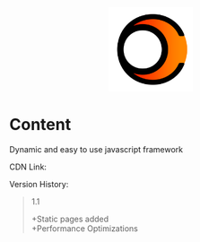 <div align="center">
<img width="150px" src="https://github.com/HasanHuseyinDemir/Crud-Application-with-ContentJS/raw/master/contentjs.png"/>
</div>


# Content
 Dynamic and easy to use javascript framework

CDN Link:

> <script src="https://cdn.jsdelivr.net/gh/hasanhuseyindemir/Content/versions/content-1.1.js" defer></script>

Version History:
>1.1 
>
>+Static pages added<br>
>+Performance Optimizations
    
